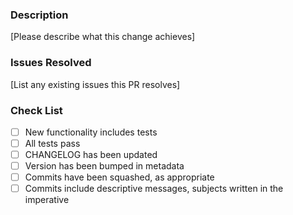 ### Description

[Please describe what this change achieves]

### Issues Resolved

[List any existing issues this PR resolves]

### Check List

- [ ] New functionality includes tests
- [ ] All tests pass
- [ ] CHANGELOG has been updated
- [ ] Version has been bumped in metadata
- [ ] Commits have been squashed, as appropriate
- [ ] Commits include descriptive messages, subjects written in the imperative
